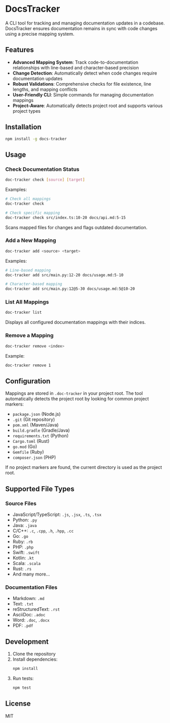 # DocsTracker

A CLI tool for tracking and managing documentation updates in a codebase. DocsTracker ensures documentation remains in sync with code changes using a precise mapping system.

## Features

- **Advanced Mapping System**: Track code-to-documentation relationships with line-based and character-based precision
- **Change Detection**: Automatically detect when code changes require documentation updates
- **Robust Validations**: Comprehensive checks for file existence, line lengths, and mapping conflicts
- **User-Friendly CLI**: Simple commands for managing documentation mappings
- **Project-Aware**: Automatically detects project root and supports various project types

## Installation

```bash
npm install -g docs-tracker
```

## Usage

### Check Documentation Status

```bash
doc-tracker check [source] [target]
```

Examples:
```bash
# Check all mappings
doc-tracker check

# Check specific mapping
doc-tracker check src/index.ts:10-20 docs/api.md:5-15
```

Scans mapped files for changes and flags outdated documentation.

### Add a New Mapping

```bash
doc-tracker add <source> <target>
```

Examples:
```bash
# Line-based mapping
doc-tracker add src/main.py:12-20 docs/usage.md:5-10

# Character-based mapping
doc-tracker add src/main.py:12@5-30 docs/usage.md:5@10-20
```

### List All Mappings

```bash
doc-tracker list
```

Displays all configured documentation mappings with their indices.

### Remove a Mapping

```bash
doc-tracker remove <index>
```

Example:
```bash
doc-tracker remove 1
```

## Configuration

Mappings are stored in `.doc-tracker` in your project root. The tool automatically detects the project root by looking for common project markers:

- `package.json` (Node.js)
- `.git` (Git repository)
- `pom.xml` (Maven/Java)
- `build.gradle` (Gradle/Java)
- `requirements.txt` (Python)
- `Cargo.toml` (Rust)
- `go.mod` (Go)
- `Gemfile` (Ruby)
- `composer.json` (PHP)

If no project markers are found, the current directory is used as the project root.

## Supported File Types

### Source Files
- JavaScript/TypeScript: `.js`, `.jsx`, `.ts`, `.tsx`
- Python: `.py`
- Java: `.java`
- C/C++: `.c`, `.cpp`, `.h`, `.hpp`, `.cc`
- Go: `.go`
- Ruby: `.rb`
- PHP: `.php`
- Swift: `.swift`
- Kotlin: `.kt`
- Scala: `.scala`
- Rust: `.rs`
- And many more...

### Documentation Files
- Markdown: `.md`
- Text: `.txt`
- reStructuredText: `.rst`
- AsciiDoc: `.adoc`
- Word: `.doc`, `.docx`
- PDF: `.pdf`

## Development

1. Clone the repository
2. Install dependencies:
   ```bash
   npm install
   ```
3. Run tests:
   ```bash
   npm test
   ```

## License

MIT 